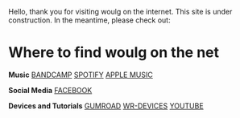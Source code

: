 
Hello, thank you for visiting woulg on the internet. This site is under construction. In the meantime, please check out:

# Where to find woulg on the net

**Music**
[BANDCAMP](https://www.woulg.bandcamp.com)
[SPOTIFY](https://open.spotify.com/artist/7sGE6AJGKOubMEQ6LMIMKI)
[APPLE MUSIC](https://itunes.apple.com/us/artist/woulg/467921189)

**Social Media**
[FACEBOOK](https://facebook.com/woulg.music)

**Devices and Tutorials**
[GUMROAD](https://gumroad.com/woulg)
[WR-DEVICES](https://www.woulg-related.bandcamp.com)
[YOUTUBE](https://youtube.com/user/woulg)


